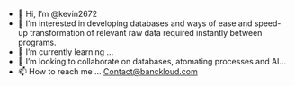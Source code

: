 - 👋 Hi, I’m @kevin2672
- 👀 I’m interested in developing databases and ways of ease and speed-up transformation of relevant raw data required instantly between programs. 
- 🌱 I’m currently learning ... 
- 💞️ I’m looking to collaborate on databases, atomating processes and AI... 
- 📫 How to reach me ... Contact@banckloud.com

<!---
kevin2672/kevin2672 is a ✨ special ✨ repository because its `README.md` (this file) appears on your GitHub profile.
You can click the Preview link to take a look at your changes.
--->
